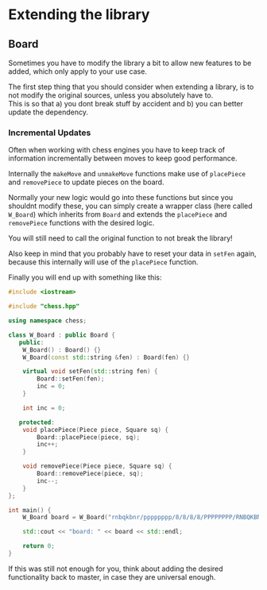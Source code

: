 # Extending the library

## Board

Sometimes you have to modify the library a bit to allow new features to be added, which only apply
to your use case.

The first step thing that you should consider when extending a library, is to not modify the original sources, unless you
absolutely have to.  
This is so that a) you dont break stuff by accident and b) you can better update the dependency.

### Incremental Updates

Often when working with chess engines you have to keep track of information incrementally between moves to keep good
performance.

Internally the `makeMove` and `unmakeMove` functions make use of `placePiece` and `removePiece` to update pieces
on the board.

Normally your new logic would go into these functions but since you shouldnt modify these, you can simply create a wrapper class (here called `W_Board`) which inherits from `Board` and extends
the `placePiece` and `removePiece` functions with the desired logic.

You will still need to call the original function to not break the library!

Also keep in mind that you probably have to reset your data in `setFen` again, because this
internally will use of the `placePiece` function.

Finally you will end up with something like this:

```cpp
#include <iostream>

#include "chess.hpp"

using namespace chess;

class W_Board : public Board {
   public:
    W_Board() : Board() {}
    W_Board(const std::string &fen) : Board(fen) {}

    virtual void setFen(std::string fen) {
        Board::setFen(fen);
        inc = 0;
    }

    int inc = 0;

   protected:
    void placePiece(Piece piece, Square sq) {
        Board::placePiece(piece, sq);
        inc++;
    }

    void removePiece(Piece piece, Square sq) {
        Board::removePiece(piece, sq);
        inc--;
    }
};

int main() {
    W_Board board = W_Board("rnbqkbnr/pppppppp/8/8/8/8/PPPPPPPP/RNBQKBNR w KQkq - 0 1");

    std::cout << "board: " << board << std::endl;

    return 0;
}
```

If this was still not enough for you, think about adding the desired functionality back to master, in case
they are universal enough.
